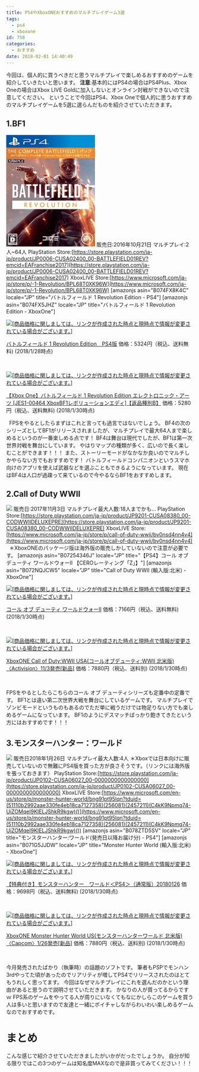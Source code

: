 ```yaml
---
title: PS4やXboxONEおすすめのマルチプレイゲーム3選
tags:
  - ps4
  - xboxone
id: 758
categories:
  - おすすめ
date: 2018-02-01 14:40:49
---
```


今回は、個人的に買うべきだと思うマルチプレイで楽しめるおすすめのゲームを紹介していきたいと思います。 **注意**:基本的にはPS4の場合はPS4Plus、Xbox Oneの場合はXbox LIVE Goldに加入しないとオンライン対戦ができないので注意してください。 ということで今回はPS4、Xbox Oneで個人的に思うおすすめのマルチプレイゲームを5選に選らんだものを紹介させていただきます。

1.BF1
-----

![](images/2018/01/bf1.png) 販売日:2016年10月21日 マルチプレイ:2人~64人 PlayStation Store:[https://store.playstation.com/ja-jp/product/JP0006-CUSA02400_00-BATTLEFIELD01REV?emcid=EAFranchise2017](https://store.playstation.com/ja-jp/product/JP0006-CUSA02400_00-BATTLEFIELD01REV?emcid=EAFranchise2017) XboxLIVE Store:[https://www.microsoft.com/ja-jp/store/p/-1-Revolution/BPL68T0XK96W](https://www.microsoft.com/ja-jp/store/p/-1-Revolution/BPL68T0XK96W) \[amazonjs asin="B074FX8K4C" locale="JP" title="バトルフィールド 1 Revolution Edition - PS4"\] \[amazonjs asin="B074FX5JHZ" locale="JP" title="バトルフィールド 1 Revolution Edition - XboxOne"\]

[![[商品価格に関しましては、リンクが作成された時点と現時点で情報が変更されている場合がございます。]](https://hbb.afl.rakuten.co.jp/hgb/165de09d.e35b332a.165de09e.a983972a/?me_id=1213310&item_id=18673657&m=https%3A%2F%2Fthumbnail.image.rakuten.co.jp%2F%400_mall%2Fbook%2Fcabinet%2F2615%2F4938833022615.jpg%3F_ex%3D80x80&pc=https%3A%2F%2Fthumbnail.image.rakuten.co.jp%2F%400_mall%2Fbook%2Fcabinet%2F2615%2F4938833022615.jpg%3F_ex%3D128x128&s=128x128&t=picttext "[商品価格に関しましては、リンクが作成された時点と現時点で情報が変更されている場合がございます。]")](https://hb.afl.rakuten.co.jp/hgc/165de09d.e35b332a.165de09e.a983972a/?pc=https%3A%2F%2Fitem.rakuten.co.jp%2Fbook%2F15040214%2F&m=http%3A%2F%2Fm.rakuten.co.jp%2Fbook%2Fi%2F18673657%2F&link_type=picttext&ut=eyJwYWdlIjoiaXRlbSIsInR5cGUiOiJwaWN0dGV4dCIsInNpemUiOiIxMjh4MTI4IiwibmFtIjoxLCJuYW1wIjoiZG93biIsImNvbSI6MSwiY29tcCI6ImRvd24iLCJwcmljZSI6MSwiYm9yIjoxLCJjb2wiOjB9)

[バトルフィールド 1 Revolution Edition　PS4版](https://hb.afl.rakuten.co.jp/hgc/165de09d.e35b332a.165de09e.a983972a/?pc=https%3A%2F%2Fitem.rakuten.co.jp%2Fbook%2F15040214%2F&m=http%3A%2F%2Fm.rakuten.co.jp%2Fbook%2Fi%2F18673657%2F&link_type=picttext&ut=eyJwYWdlIjoiaXRlbSIsInR5cGUiOiJwaWN0dGV4dCIsInNpemUiOiIxMjh4MTI4IiwibmFtIjoxLCJuYW1wIjoiZG93biIsImNvbSI6MSwiY29tcCI6ImRvd24iLCJwcmljZSI6MSwiYm9yIjoxLCJjb2wiOjB9) 価格：5324円（税込、送料無料) (2018/1/28時点)

 

[![[商品価格に関しましては、リンクが作成された時点と現時点で情報が変更されている場合がございます。]](https://hbb.afl.rakuten.co.jp/hgb/165de089.8d049395.165de08a.d226f495/?me_id=1206032&item_id=11827358&m=https%3A%2F%2Fthumbnail.image.rakuten.co.jp%2F%400_mall%2Fjism%2Fcabinet%2F0687%2F4938833022622.jpg%3F_ex%3D80x80&pc=https%3A%2F%2Fthumbnail.image.rakuten.co.jp%2F%400_mall%2Fjism%2Fcabinet%2F0687%2F4938833022622.jpg%3F_ex%3D128x128&s=128x128&t=picttext "[商品価格に関しましては、リンクが作成された時点と現時点で情報が変更されている場合がございます。]")](https://hb.afl.rakuten.co.jp/hgc/165de089.8d049395.165de08a.d226f495/?pc=https%3A%2F%2Fitem.rakuten.co.jp%2Fjism%2F4938833022622-54-29723-n%2F&m=i%2F11827358%2F&link_type=picttext&ut=eyJwYWdlIjoiaXRlbSIsInR5cGUiOiJwaWN0dGV4dCIsInNpemUiOiIxMjh4MTI4IiwibmFtIjoxLCJuYW1wIjoiZG93biIsImNvbSI6MSwiY29tcCI6ImRvd24iLCJwcmljZSI6MSwiYm9yIjoxLCJjb2wiOjB9)

[【Xbox One】バトルフィールド 1 Revolution Edition エレクトロニック・アーツ \[JES1-00464 XboxBF1レボリューションエディ\]【返品種別B】](https://hb.afl.rakuten.co.jp/hgc/165de089.8d049395.165de08a.d226f495/?pc=https%3A%2F%2Fitem.rakuten.co.jp%2Fjism%2F4938833022622-54-29723-n%2F&m=i%2F11827358%2F&link_type=picttext&ut=eyJwYWdlIjoiaXRlbSIsInR5cGUiOiJwaWN0dGV4dCIsInNpemUiOiIxMjh4MTI4IiwibmFtIjoxLCJuYW1wIjoiZG93biIsImNvbSI6MSwiY29tcCI6ImRvd24iLCJwcmljZSI6MSwiYm9yIjoxLCJjb2wiOjB9) 価格：5280円（税込、送料無料) (2018/1/30時点)

 
FPSをやるとしたらまずはこれと言っても過言ではないでしょう。 BF4の次のシリーズとしてBF1がリリースされましたが、マルチプレイで最大64人まで楽しめるというのが一番楽しめる点です！ BF4は舞台は現代でしたが、BF1は第一次世界対戦を舞台にしています。 やはりマップの種類が多く、広いので長く楽しむことができます！！！ また、ストーリーモードがなかなか良いのでマルチしかやらない方でもおすすめです！ バトルフィールドコンパニオンというスマホ向けのアプリを使えば武器などを選ぶこともできるようになっています。 現在はBF4は人口が過疎って来ているので今やるならBF1をおすすめします。

2.Call of Duty WWⅡ
------------------

![](images/2018/01/Call-of-Duty-WWⅡ.png) 販売日:2017年11月3日 マルチプレイ最大人数:18人までかも... PlayStation Store:[https://store.playstation.com/ja-jp/product/JP9201-CUSA08380_00-CODWWIIDELUXEPRE](https://store.playstation.com/ja-jp/product/JP9201-CUSA08380_00-CODWWIIDELUXEPRE) XboxLIVE Store:[https://www.microsoft.com/ja-jp/store/p/call-of-duty-wwii/bv0nsd4nn4v4](https://www.microsoft.com/ja-jp/store/p/call-of-duty-wwii/bv0nsd4nn4v4)   ＊XboxONEのパッケージ版は海外版の販売しかしていないので注意が必要です。 \[amazonjs asin="B07254346J" locale="JP" title="【PS4】コール オブ デューティ ワールドウォーII 【CEROレーティング「Z」】"\] \[amazonjs asin="B072NQJCW5" locale="JP" title="Call of Duty WWII (輸入版:北米) - XboxOne"\]

[![[商品価格に関しましては、リンクが作成された時点と現時点で情報が変更されている場合がございます。]](https://hbb.afl.rakuten.co.jp/hgb/165de09d.e35b332a.165de09e.a983972a/?me_id=1213310&item_id=18582676&m=https%3A%2F%2Fthumbnail.image.rakuten.co.jp%2F%400_mall%2Fbook%2Fcabinet%2F5172%2F4948872015172.jpg%3F_ex%3D80x80&pc=https%3A%2F%2Fthumbnail.image.rakuten.co.jp%2F%400_mall%2Fbook%2Fcabinet%2F5172%2F4948872015172.jpg%3F_ex%3D128x128&s=128x128&t=picttext "[商品価格に関しましては、リンクが作成された時点と現時点で情報が変更されている場合がございます。]")](https://hb.afl.rakuten.co.jp/hgc/165de09d.e35b332a.165de09e.a983972a/?pc=https%3A%2F%2Fitem.rakuten.co.jp%2Fbook%2F14912038%2F&m=http%3A%2F%2Fm.rakuten.co.jp%2Fbook%2Fi%2F18582676%2F&link_type=picttext&ut=eyJwYWdlIjoiaXRlbSIsInR5cGUiOiJwaWN0dGV4dCIsInNpemUiOiIxMjh4MTI4IiwibmFtIjoxLCJuYW1wIjoiZG93biIsImNvbSI6MSwiY29tcCI6ImRvd24iLCJwcmljZSI6MSwiYm9yIjoxLCJjb2wiOjB9)

[コール オブ デューティ ワールドウォーII](https://hb.afl.rakuten.co.jp/hgc/165de09d.e35b332a.165de09e.a983972a/?pc=https%3A%2F%2Fitem.rakuten.co.jp%2Fbook%2F14912038%2F&m=http%3A%2F%2Fm.rakuten.co.jp%2Fbook%2Fi%2F18582676%2F&link_type=picttext&ut=eyJwYWdlIjoiaXRlbSIsInR5cGUiOiJwaWN0dGV4dCIsInNpemUiOiIxMjh4MTI4IiwibmFtIjoxLCJuYW1wIjoiZG93biIsImNvbSI6MSwiY29tcCI6ImRvd24iLCJwcmljZSI6MSwiYm9yIjoxLCJjb2wiOjB9) 価格：7166円（税込、送料無料) (2018/1/30時点)

 

[![[商品価格に関しましては、リンクが作成された時点と現時点で情報が変更されている場合がございます。]](https://hbb.afl.rakuten.co.jp/hgb/165f5ebc.e1ddef57.165f5ebd.71fdf7e8/?me_id=1322355&item_id=10000617&m=https%3A%2F%2Fthumbnail.image.rakuten.co.jp%2F%400_mall%2Fuqvo%2Fcabinet%2Fmem_item%2Fsoft%2Fusaxone%2Fimgrc0073697622.jpg%3F_ex%3D80x80&pc=https%3A%2F%2Fthumbnail.image.rakuten.co.jp%2F%400_mall%2Fuqvo%2Fcabinet%2Fmem_item%2Fsoft%2Fusaxone%2Fimgrc0073697622.jpg%3F_ex%3D128x128&s=128x128&t=picttext "[商品価格に関しましては、リンクが作成された時点と現時点で情報が変更されている場合がございます。]")](https://hb.afl.rakuten.co.jp/hgc/165f5ebc.e1ddef57.165f5ebd.71fdf7e8/?pc=https%3A%2F%2Fitem.rakuten.co.jp%2Fuqvo%2F0047875881129%2F&m=http%3A%2F%2Fm.rakuten.co.jp%2Fuqvo%2Fi%2F10000617%2F&link_type=picttext&ut=eyJwYWdlIjoiaXRlbSIsInR5cGUiOiJwaWN0dGV4dCIsInNpemUiOiIxMjh4MTI4IiwibmFtIjoxLCJuYW1wIjoiZG93biIsImNvbSI6MSwiY29tcCI6ImRvd24iLCJwcmljZSI6MSwiYm9yIjoxLCJjb2wiOjB9)

[XboxONE Call of Duty:WWII USA(コールオブデューティ:WWII 北米版)〈Activision〉11/3発売\[新品\]](https://hb.afl.rakuten.co.jp/hgc/165f5ebc.e1ddef57.165f5ebd.71fdf7e8/?pc=https%3A%2F%2Fitem.rakuten.co.jp%2Fuqvo%2F0047875881129%2F&m=http%3A%2F%2Fm.rakuten.co.jp%2Fuqvo%2Fi%2F10000617%2F&link_type=picttext&ut=eyJwYWdlIjoiaXRlbSIsInR5cGUiOiJwaWN0dGV4dCIsInNpemUiOiIxMjh4MTI4IiwibmFtIjoxLCJuYW1wIjoiZG93biIsImNvbSI6MSwiY29tcCI6ImRvd24iLCJwcmljZSI6MSwiYm9yIjoxLCJjb2wiOjB9) 価格：7880円（税込、送料別) (2018/1/30時点)

 

FPSをやるとしたらこちらのコール オブ デューティシリーズも定番中の定番です。 BF1とは違い第二次世界大戦を舞台にしているゲームです。 マルチプレイでゾンビモードというものもあるのでただ単に戦うだけでは物足りない方でも楽しめるゲームになっています。 BF1のようにデスマッチばっかり飽きてきたという方にはおすすめです！！！

3.モンスターハンター：ワールド
----------------

![](images/2018/01/MHW-ps4.png) 販売日2018年1月26日 マルチプレイ最大人数:4人 ＊Xboxでは日本向けに販売していないので無難にPS4版を買った方が良さそうです。（リンクには海外版を張っておきます） PlayStation Store:[https://store.playstation.com/ja-jp/product/JP0102-CUSA06027_00-0000000000000000](https://store.playstation.com/ja-jp/product/JP0102-CUSA06027_00-0000000000000000) XboxLIVE Store:[https://www.microsoft.com/en-us/store/p/monster-hunter-world/bng91pt95lqn?tduid=(51110b2992aae330fe4eb18ca7127358)(256081)(2457211)(C4kK9Npmq74-UiZOMqeI9KlELJShkR9kgw)()](https://www.microsoft.com/en-us/store/p/monster-hunter-world/bng91pt95lqn?tduid=(51110b2992aae330fe4eb18ca7127358)(256081)(2457211)(C4kK9Npmq74-UiZOMqeI9KlELJShkR9kgw)()) \[amazonjs asin="B078ZTD5SV" locale="JP" title="モンスターハンター:ワールド(発売日以降お届け分) - PS4"\] \[amazonjs asin="B071G5JJDW" locale="JP" title="Monster Hunter World (輸入版:北米) - XboxOne"\]

[![[商品価格に関しましては、リンクが作成された時点と現時点で情報が変更されている場合がございます。]](https://hbb.afl.rakuten.co.jp/hgb/165f606c.4b81aeda.165f606d.e433eb2b/?me_id=1297729&item_id=10209378&m=https%3A%2F%2Fthumbnail.image.rakuten.co.jp%2F%400_mall%2Fwondergoo%2Fcabinet%2Fgame6%2F4976219091275.jpg%3F_ex%3D80x80&pc=https%3A%2F%2Fthumbnail.image.rakuten.co.jp%2F%400_mall%2Fwondergoo%2Fcabinet%2Fgame6%2F4976219091275.jpg%3F_ex%3D128x128&s=128x128&t=picttext "[商品価格に関しましては、リンクが作成された時点と現時点で情報が変更されている場合がございます。]")](https://hb.afl.rakuten.co.jp/hgc/165f606c.4b81aeda.165f606d.e433eb2b/?pc=https%3A%2F%2Fitem.rakuten.co.jp%2Fwondergoo%2Fn976219091275%2F&m=http%3A%2F%2Fm.rakuten.co.jp%2Fwondergoo%2Fi%2F10209378%2F&link_type=picttext&ut=eyJwYWdlIjoiaXRlbSIsInR5cGUiOiJwaWN0dGV4dCIsInNpemUiOiIxMjh4MTI4IiwibmFtIjoxLCJuYW1wIjoiZG93biIsImNvbSI6MSwiY29tcCI6ImRvd24iLCJwcmljZSI6MSwiYm9yIjoxLCJjb2wiOjB9)

[【特典付き】モンスターハンター　ワールド＜PS4＞（通常版）20180126](https://hb.afl.rakuten.co.jp/hgc/165f606c.4b81aeda.165f606d.e433eb2b/?pc=https%3A%2F%2Fitem.rakuten.co.jp%2Fwondergoo%2Fn976219091275%2F&m=http%3A%2F%2Fm.rakuten.co.jp%2Fwondergoo%2Fi%2F10209378%2F&link_type=picttext&ut=eyJwYWdlIjoiaXRlbSIsInR5cGUiOiJwaWN0dGV4dCIsInNpemUiOiIxMjh4MTI4IiwibmFtIjoxLCJuYW1wIjoiZG93biIsImNvbSI6MSwiY29tcCI6ImRvd24iLCJwcmljZSI6MSwiYm9yIjoxLCJjb2wiOjB9) 価格：9698円（税込、送料無料) (2018/1/30時点)

 

[![[商品価格に関しましては、リンクが作成された時点と現時点で情報が変更されている場合がございます。]](https://hbb.afl.rakuten.co.jp/hgb/165f5ebc.e1ddef57.165f5ebd.71fdf7e8/?me_id=1322355&item_id=10000654&m=https%3A%2F%2Fthumbnail.image.rakuten.co.jp%2F%400_mall%2Fuqvo%2Fcabinet%2Fmem_item%2Fsoft%2Fusaxone%2Fimgrc0073996648.jpg%3F_ex%3D80x80&pc=https%3A%2F%2Fthumbnail.image.rakuten.co.jp%2F%400_mall%2Fuqvo%2Fcabinet%2Fmem_item%2Fsoft%2Fusaxone%2Fimgrc0073996648.jpg%3F_ex%3D128x128&s=128x128&t=picttext "[商品価格に関しましては、リンクが作成された時点と現時点で情報が変更されている場合がございます。]")](https://hb.afl.rakuten.co.jp/hgc/165f5ebc.e1ddef57.165f5ebd.71fdf7e8/?pc=https%3A%2F%2Fitem.rakuten.co.jp%2Fuqvo%2F0013388550289%2F&m=http%3A%2F%2Fm.rakuten.co.jp%2Fuqvo%2Fi%2F10000654%2F&link_type=picttext&ut=eyJwYWdlIjoiaXRlbSIsInR5cGUiOiJwaWN0dGV4dCIsInNpemUiOiIxMjh4MTI4IiwibmFtIjoxLCJuYW1wIjoiZG93biIsImNvbSI6MSwiY29tcCI6ImRvd24iLCJwcmljZSI6MSwiYm9yIjoxLCJjb2wiOjB9)

[XboxONE Monster Hunter World US(モンスターハンターワールド 北米版)〈Capcom〉1/26発売\[新品\]](https://hb.afl.rakuten.co.jp/hgc/165f5ebc.e1ddef57.165f5ebd.71fdf7e8/?pc=https%3A%2F%2Fitem.rakuten.co.jp%2Fuqvo%2F0013388550289%2F&m=http%3A%2F%2Fm.rakuten.co.jp%2Fuqvo%2Fi%2F10000654%2F&link_type=picttext&ut=eyJwYWdlIjoiaXRlbSIsInR5cGUiOiJwaWN0dGV4dCIsInNpemUiOiIxMjh4MTI4IiwibmFtIjoxLCJuYW1wIjoiZG93biIsImNvbSI6MSwiY29tcCI6ImRvd24iLCJwcmljZSI6MSwiYm9yIjoxLCJjb2wiOjB9) 価格：7880円（税込、送料別) (2018/1/30時点)

 

今月発売されたばかり（執筆時）の話題のソフトです。 筆者もPSPでモンハン3rdやってた頃があったのでリアリティが増してPS4でリリースされたのはとてもうれしく思ってます。 今回はなぜマルチプレイにこれを選んだのかという理由があると思うので説明させていただきます。 かなりの人が買ってるからですｗ FPS系のゲームをやってる人が周りにいなくてもなにかしらこのゲームを買う人は多いと思いますので友達と一緒にボイチャしながらわいわい楽しめるゲームなのでおすすめです。

まとめ
===

こんな感じで紹介させていただきましたがいかがだったでしょうか。 自分が知る限りではこの3つのゲームは知名度MAXなので是非買ってみてください！！！